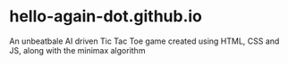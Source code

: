 # hello-again-dot.github.io
An unbeatbale AI driven Tic Tac Toe game created using HTML, CSS and JS, along with the minimax algorithm
